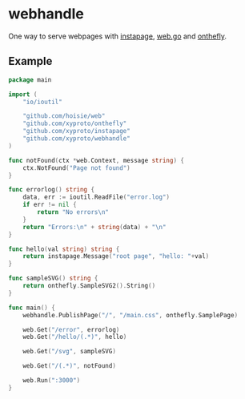 webhandle
=========

One way to serve webpages with [instapage](https://github.com/xyproto/instapage), [web.go](https://github.com/hoisie/web) and [onthefly](https://github.com/xyproto/onthefly).

Example
-------

``` go
package main

import (
	"io/ioutil"

	"github.com/hoisie/web"
	"github.com/xyproto/onthefly"
	"github.com/xyproto/instapage"
	"github.com/xyproto/webhandle"
)

func notFound(ctx *web.Context, message string) {
	ctx.NotFound("Page not found")
}

func errorlog() string {
	data, err := ioutil.ReadFile("error.log")
	if err != nil {
		return "No errors\n"
	}
	return "Errors:\n" + string(data) + "\n"
}

func hello(val string) string {
	return instapage.Message("root page", "hello: "+val)
}

func sampleSVG() string {
	return onthefly.SampleSVG2().String()
}

func main() {
	webhandle.PublishPage("/", "/main.css", onthefly.SamplePage)

	web.Get("/error", errorlog)
	web.Get("/hello/(.*)", hello)

	web.Get("/svg", sampleSVG)

	web.Get("/(.*)", notFound)

	web.Run(":3000")
}
```
